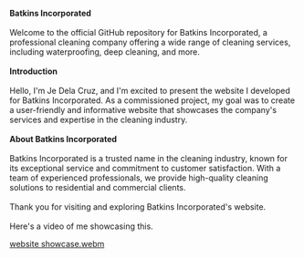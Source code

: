 <b>Batkins Incorporated</b>
<br><br>
Welcome to the official GitHub repository for Batkins Incorporated, a professional cleaning company offering a wide range of cleaning services, including waterproofing, deep cleaning, and more.
<br><br>
<b>Introduction</b>
<br><br>
Hello, I'm Je Dela Cruz, and I'm excited to present the website I developed for Batkins Incorporated. As a commissioned project, my goal was to create a user-friendly and informative website that showcases the company's services and expertise in the cleaning industry.
<br><br>
<b>About Batkins Incorporated</b>
<br><br>
Batkins Incorporated is a trusted name in the cleaning industry, known for its exceptional service and commitment to customer satisfaction. With a team of experienced professionals, we provide high-quality cleaning solutions to residential and commercial clients.
<br><br>
Thank you for visiting and exploring Batkins Incorporated's website.
<br><br>
Here's a video of me showcasing this.

[website showcase.webm](https://github.com/jedelacruz/Batkins-Incorporated/assets/93860350/e014f86d-0712-4b9d-ac22-14f58c06b058)
